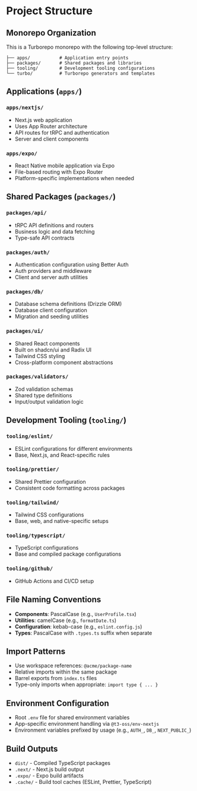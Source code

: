 # Project Structure

## Monorepo Organization

This is a Turborepo monorepo with the following top-level structure:

```
├── apps/           # Application entry points
├── packages/       # Shared packages and libraries
├── tooling/        # Development tooling configurations
└── turbo/          # Turborepo generators and templates
```

## Applications (`apps/`)

### `apps/nextjs/`
- Next.js web application
- Uses App Router architecture
- API routes for tRPC and authentication
- Server and client components

### `apps/expo/`
- React Native mobile application via Expo
- File-based routing with Expo Router
- Platform-specific implementations when needed

## Shared Packages (`packages/`)

### `packages/api/`
- tRPC API definitions and routers
- Business logic and data fetching
- Type-safe API contracts

### `packages/auth/`
- Authentication configuration using Better Auth
- Auth providers and middleware
- Client and server auth utilities

### `packages/db/`
- Database schema definitions (Drizzle ORM)
- Database client configuration
- Migration and seeding utilities

### `packages/ui/`
- Shared React components
- Built on shadcn/ui and Radix UI
- Tailwind CSS styling
- Cross-platform component abstractions

### `packages/validators/`
- Zod validation schemas
- Shared type definitions
- Input/output validation logic

## Development Tooling (`tooling/`)

### `tooling/eslint/`
- ESLint configurations for different environments
- Base, Next.js, and React-specific rules

### `tooling/prettier/`
- Shared Prettier configuration
- Consistent code formatting across packages

### `tooling/tailwind/`
- Tailwind CSS configurations
- Base, web, and native-specific setups

### `tooling/typescript/`
- TypeScript configurations
- Base and compiled package configurations

### `tooling/github/`
- GitHub Actions and CI/CD setup

## File Naming Conventions

- **Components**: PascalCase (e.g., `UserProfile.tsx`)
- **Utilities**: camelCase (e.g., `formatDate.ts`)
- **Configuration**: kebab-case (e.g., `eslint.config.js`)
- **Types**: PascalCase with `.types.ts` suffix when separate

## Import Patterns

- Use workspace references: `@acme/package-name`
- Relative imports within the same package
- Barrel exports from `index.ts` files
- Type-only imports when appropriate: `import type { ... }`

## Environment Configuration

- Root `.env` file for shared environment variables
- App-specific environment handling via `@t3-oss/env-nextjs`
- Environment variables prefixed by usage (e.g., `AUTH_`, `DB_`, `NEXT_PUBLIC_`)

## Build Outputs

- `dist/` - Compiled TypeScript packages
- `.next/` - Next.js build output
- `.expo/` - Expo build artifacts
- `.cache/` - Build tool caches (ESLint, Prettier, TypeScript)
